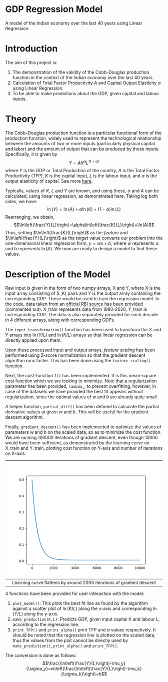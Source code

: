 # GDP Regression Model
A model of the Indian economy over the last 40 years using Linear Regression.
# Introduction
The aim of this project is:
1. The demonstration of the validity of the Cobb-Douglas production function in the context of the Indian economy over the last 40 years.
2. Calculation of Total Factor Productivity $A$ and Capital Output Elasticity $\alpha$ using Linear Regression.
3. To be able to make predictions about the GDP, given capital and labour inputs.
# Theory
The Cobb–Douglas production function is a particular functional form of the production function, widely used to represent the technological relationship between the amounts of two or more inputs (particularly physical capital and labor) and the amount of output that can be produced by those inputs.
Specifically, it is given by $$Y=AK^\alpha L^\left(1-\alpha\right)$$ where $Y$ is the GDP or Total Production of the country, $A$ is the Total Factor Productivity (TFP), $K$ is the capital input, $L$ is the labour input, and $\alpha$ is the output elasticity of capital.
See more [here](https://en.wikipedia.org/wiki/Cobb%E2%80%93Douglas_production_function#:~:text=In%20economics%20and%20econometrics%2C%20the,that%20can%20be%20produced%20by).

Typically, values of $K$, $L$ and $Y$ are known, and using these, $\alpha$ and $A$ can be calculated, using linear regression, as demonstrated here.
Taking log both sides, we have:
$$\ln(Y)=\ln(A)+\alpha \ln(K)+\left(1-\alpha\right)\ln(L)$$
Rearranging, we obtain,
$$\ln\left(\frac{Y}{L}\right)=\alpha\ln\left(\frac{K}{L}\right)+\ln(A)$$
Thus, setting $\ln\left(\frac{K}{L}\right)$ as the *feature* and $\ln\left(\frac{Y}{L}\right)$ as the *target* value converts our problem into the one-dimensional linear regression form, $y=wx+b$, where $w$ represents $\alpha$ and $b$ represents $\ln(A)$. We now are ready to design a model to find these values.
# Description of the Model
Raw input is given in the form of two numpy arrays, X and Y, where X is the input array consisting of (L,K) pairs and Y is the output array containing the corresponding GDP. These would be used to train the regression model. In the code, data taken from an [official RBI source](https://www.rbi.org.in/Scripts/KLEMS.aspx) has been provided (commented out). X_train represents data from 1980-2020, Y_train is corresponding GDP. The data is also separately provided for each decade in 4 different arrays, along with corresponding GDPs. 

The `input_transformation()` function has been used to transform the X and Y arrays into $\ln(Y/L)$ and $\ln(K/L)$ arrays so that linear regression can be directly applied upon them. 

Upon these processed input and output arrays, *feature scaling* has been performed using Z-score normalization so that the gradient descent algorithm runs faster.
This has been done using the `feature_scaling()` function.

Next, the cost-function `J()` has been implemented. It is this mean-square cost function which we are looking to minimize. Note that a regularization parameter has been provided, `lambda_`, to prevent overfitting, however, in case of the datasets we have provided the best fit appears without regularization, since the optimal values of $w$ and $b$ are already quite small.

A helper function, `partial_diff()` has been defined to calculate the partial derivative values at given $w$ and $b$. This will be useful for the gradient descent algorithm.

Finally, `gradient_descent()` has been implemented to optimize the values of parameters $w$ and $b$ on the scaled data, so as to minimize the cost function. We are running 100000 iterations of gradient descent, even though 10000 would have been sufficient, as demonstrated by the learning curve on X_train and Y_train, plotting cost function on Y-axis and number of iterations on X-axis:

| ![Learning Curve](l_c.png) |
| :--: |
| Learning curve flattens by around 2000 iterations of gradient descent |

4 functions have been provided for user interaction with the model:
1. `plot_model()`: This plots the best fit line as found by the algorithm against a scatter plot of $\ln(K/L)$ along the x-axis and corresponding $\ln(Y/L)$ along the y-axis.
2. `make_prediction(K,L)`: Predicts GDP, given input capital K and labour L, according to the regression line.
3. `print_TFP()` and `print_alpha()` print TFP and $\alpha$ values respectively.
It should be noted that the regression line is plotted on the scaled data, thus the values from the plot cannot be directly used by `make_prediction()`, `print_alpha()` and `print_TFP()`.

The conversion is done as follows:
$$\frac{\ln\left(\frac{Y}{L}\right)-\mu_y}{\sigma_y}=w\left(\frac{\ln\left(\frac{Y}{L}\right)-\mu_k}{\sigma_k}\right)+b$$
